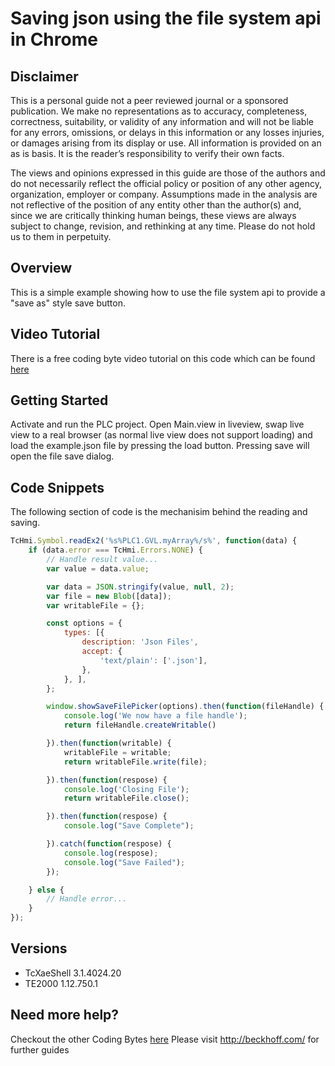 # Saving json using the file system api in Chrome

## Disclaimer
This is a personal guide not a peer reviewed journal or a sponsored publication. We make
no representations as to accuracy, completeness, correctness, suitability, or validity of any
information and will not be liable for any errors, omissions, or delays in this information or any
losses injuries, or damages arising from its display or use. All information is provided on an as
is basis. It is the reader’s responsibility to verify their own facts.

The views and opinions expressed in this guide are those of the authors and do not
necessarily reflect the official policy or position of any other agency, organization, employer or
company. Assumptions made in the analysis are not reflective of the position of any entity
other than the author(s) and, since we are critically thinking human beings, these views are
always subject to change, revision, and rethinking at any time. Please do not hold us to them
in perpetuity.

## Overview 
This is a simple example showing how to use the file system api to provide a "save as" style save button. 

## Video Tutorial
There is a free coding byte video tutorial on this code which can be found [here](https://beckhoff-au.teachable.com/admin/courses/1204981/curriculum/lectures/37475204)

## Getting Started
Activate and run the PLC project.  Open Main.view in liveview, swap live view to a real browser (as normal live view does not support loading) and load the example.json file by pressing the load button.  Pressing save will open the file save dialog.

## Code Snippets
The following section of code is the mechanisim behind the reading and saving. 
```javascript
TcHmi.Symbol.readEx2('%s%PLC1.GVL.myArray%/s%', function(data) {
    if (data.error === TcHmi.Errors.NONE) {
        // Handle result value... 
        var value = data.value;

        var data = JSON.stringify(value, null, 2);
        var file = new Blob([data]);
        var writableFile = {};

        const options = {
            types: [{
                description: 'Json Files',
                accept: {
                    'text/plain': ['.json'],
                },
            }, ],
        };

        window.showSaveFilePicker(options).then(function(fileHandle) {
            console.log('We now have a file handle');
            return fileHandle.createWritable()

        }).then(function(writable) {
            writableFile = writable;
            return writableFile.write(file);

        }).then(function(respose) {
            console.log('Closing File');
            return writableFile.close();

        }).then(function(respose) {
            console.log("Save Complete");

        }).catch(function(respose) {
            console.log(respose);
            console.log("Save Failed");
        });

    } else {
        // Handle error... 
    }
});
```

## Versions
* TcXaeShell 3.1.4024.20
* TE2000 1.12.750.1

## Need more help?
Checkout the other Coding Bytes [here](https://codingbytes.teachable.com/p/codingbytes_twincathmi)
Please visit http://beckhoff.com/ for further guides
